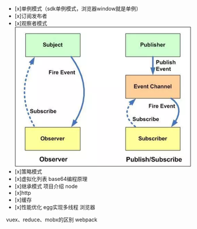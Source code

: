 - [x]单例模式（sdk单例模式，浏览器window就是单例）
- [x]订阅发布者
- [x]观察者模式
![figure-vs](./image/observer_vs_public_suscriber.png)
- [x]策略模式
- [x]虚拟化列表
base64编程原理
- [x]继承模式
项目介绍
node
- [x]http
- [x]缓存
- [x]性能优化
egg实现多线程
浏览器

vuex、reduce、mobx的区别
webpack